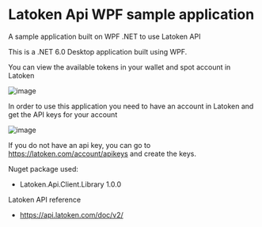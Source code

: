 # Latoken Api WPF sample application

A sample application built on WPF .NET to use Latoken API 

This is a .NET 6.0 Desktop application built using WPF.

You can view the available tokens in your wallet and spot account in Latoken

![image](https://user-images.githubusercontent.com/1070895/180233871-1d3cdf2e-a0ca-43c1-8771-ec064c2eda1f.png)


In order to use this application you need to have an account in Latoken and get the API keys for your account

![image](https://user-images.githubusercontent.com/1070895/180227156-348816b8-cbec-483d-a003-75b1ca6982ce.png)

If you do not have an api key, you can go to https://latoken.com/account/apikeys and create the keys.


Nuget package used: 
- Latoken.Api.Client.Library 1.0.0

Latoken API reference
- https://api.latoken.com/doc/v2/


